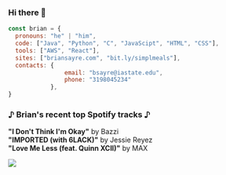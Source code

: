 ### Hi there 👋

```javascript
const brian = {
  pronouns: "he" | "him",
  code: ["Java", "Python", "C", "JavaScipt", "HTML", "CSS"],
  tools: ["AWS", "React"],
  sites: ["briansayre.com", "bit.ly/simplmeals"],
  contacts: {
                email: "bsayre@iastate.edu",
                phone: "3198045234"
            },
}
```

### ♪ Brian's recent top Spotify tracks ♪ 
<!-- top_tracks starts -->
<b>"I Don't Think I'm Okay"</b> by Bazzi<br>
<b>"IMPORTED (with 6LACK)"</b> by Jessie Reyez<br>
<b>"Love Me Less (feat. Quinn XCII)"</b> by MAX<br>
<!-- top_tracks ends -->

![](https://visitor-badge.glitch.me/badge?page_id=briansayre.briansayre)
